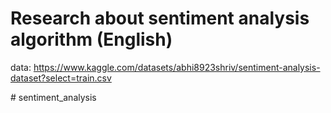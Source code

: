 # Research about sentiment analysis algorithm (English)
data:
https://www.kaggle.com/datasets/abhi8923shriv/sentiment-analysis-dataset?select=train.csv

#   s e n t i m e n t _ a n a l y s i s  
 